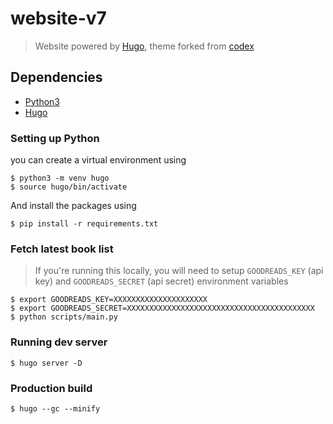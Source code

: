 # website-v7

> Website powered by [Hugo](https://gohugo.io/), theme forked from [codex](https://github.com/jakewies/hugo-theme-codex)

## Dependencies
- [Python3](https://docs.python-guide.org/starting/install3/linux/)
- [Hugo](https://gohugo.io/getting-started/installing/)

### Setting up Python
you can create a virtual environment using
```
$ python3 -m venv hugo
$ source hugo/bin/activate
```

And install the packages using
```
$ pip install -r requirements.txt
```

### Fetch latest book list
> If you're running this locally, you will need to setup `GOODREADS_KEY` (api key) and `GOODREADS_SECRET` (api secret) environment variables
```
$ export GOODREADS_KEY=XXXXXXXXXXXXXXXXXXXXX
$ export GOODREADS_SECRET=XXXXXXXXXXXXXXXXXXXXXXXXXXXXXXXXXXXXXXXXXX
$ python scripts/main.py
```

### Running dev server
```
$ hugo server -D
```

### Production build

```shell
$ hugo --gc --minify
```
